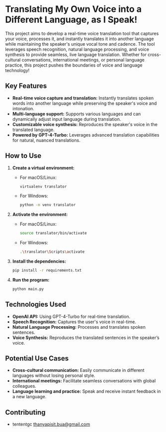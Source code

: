 # Translating My Own Voice into a Different Language, as I Speak!

This project aims to develop a real-time voice translation tool that captures your voice, processes it, and instantly translates it into another language while maintaining the speaker's unique vocal tone and cadence. The tool leverages speech recognition, natural language processing, and voice synthesis to provide seamless, live language translation. Whether for cross-cultural conversations, international meetings, or personal language practice, this project pushes the boundaries of voice and language technology!

## Key Features

- **Real-time voice capture and translation:** Instantly translates spoken words into another language while preserving the speaker's voice and intonation.
- **Multi-language support:** Supports various languages and can dynamically adjust input language during translation.
- **Customizable voice synthesis:** Reproduces the speaker's voice in the translated language.
- **Powered by GPT-4-Turbo:** Leverages advanced translation capabilities for natural, nuanced translations.

## How to Use

1. **Create a virtual environment:**
    - For macOS/Linux:
      ```bash
      virtualenv translator
      ```
    - For Windows:
      ```bash
      python -m venv translator
      ```

2. **Activate the environment:**
    - For macOS/Linux:
      ```bash
      source translator/bin/activate
      ```
    - For Windows:
      ```bash
      .\translator\Scripts\activate
      ```

3. **Install the dependencies:**
   ```bash
   pip install -r requirements.txt
   ```

4. **Run the program:**
   ```bash
   python main.py
   ```

## Technologies Used

- **OpenAI API:** Using GPT-4-Turbo for real-time translation.
- **Speech Recognition:** Captures the user's voice in real-time.
- **Natural Language Processing:** Processes and translates spoken sentences.
- **Voice Synthesis:** Reproduces the translated sentences in the speaker’s voice.

## Potential Use Cases

- **Cross-cultural communication:** Easily communicate in different languages without losing personal style.
- **International meetings:** Facilitate seamless conversations with global colleagues.
- **Language learning and practice:** Speak and receive instant feedback in a new language.

## Contributing

- tententgc thanyapisit.bua@gmail.com